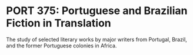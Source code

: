 # PORT 375: Portuguese and Brazilian Fiction in Translation

The study of selected literary works by major writers from Portugal, Brazil, and the former Portuguese colonies in Africa.